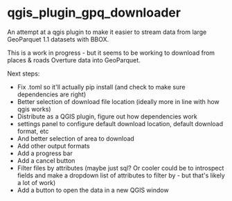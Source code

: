 # qgis_plugin_gpq_downloader

An attempt at a qgis plugin to make it easier to stream data from large GeoParquet 1.1 datasets with BBOX.

This is a work in progress - but it seems to be working to download from places & roads Overture data into GeoParquet.

Next steps:

 * Fix .toml so it'll actually pip install (and check to make sure dependencies are right)
 * Better selection of download file location (ideally more in line with how qgis works)
* Distribute as a QGIS plugin, figure out how dependencies work
 * settings panel to configure default download location, default download format, etc
 * And better selection of area to download
 * Add other output formats
 * Add a progress bar
 * Add a cancel button
 * Filter files by attributes (maybe just sql? Or cooler could be to introspect fields and make a dropdown list of attributes to filter by - but that's likely a lot of work)
 * Add a button to open the data in a new QGIS window
